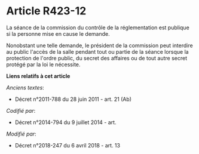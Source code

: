 # Article R423-12

La séance de la commission du contrôle de la réglementation est publique si la personne mise en cause le demande.

Nonobstant une telle demande, le président de la commission peut interdire au public l'accès de la salle pendant tout ou
partie de la séance lorsque la protection de l'ordre public, du secret des affaires ou de tout autre secret protégé par la
loi le nécessite.

**Liens relatifs à cet article**

_Anciens textes_:

  - Décret n°2011-788 du 28 juin 2011 - art. 21 (Ab)

_Codifié par_:

  - Décret n°2014-794 du 9 juillet 2014 - art.

_Modifié par_:

  - Décret n°2018-247 du 6 avril 2018 - art. 13
